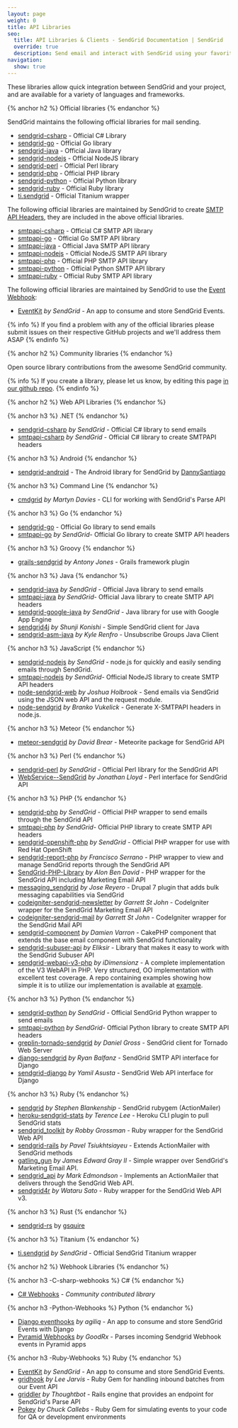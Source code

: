 ```yaml
---
layout: page
weight: 0
title: API Libraries
seo:
  title: API Libraries & Clients - SendGrid Documentation | SendGrid
  override: true
  description: Send email and interact with SendGrid using your favorite language including Python, Go, Node.js, Ruby, PHP, Java, C#, Perl, Objective-C, and more.
navigation:
  show: true
---
```


These libraries allow quick integration between SendGrid and your project, and are available for a variety of languages and frameworks.

{% anchor h2 %}
Official libraries 
{% endanchor %}

SendGrid maintains the following official libraries for mail sending.

-   [sendgrid-csharp](http://github.com/sendgrid/sendgrid-csharp) - Official C\# Library
-   [sendgrid-go](http://github.com/sendgrid/sendgrid-go) - Official Go library
-   [sendgrid-java](http://github.com/sendgrid/sendgrid-java) - Official Java library
-   [sendgrid-nodejs](http://github.com/sendgrid/sendgrid-nodejs) - Official NodeJS library
-   [sendgrid-perl](http://github.com/sendgrid/sendgrid-perl) - Official Perl library
-   [sendgrid-php](http://github.com/sendgrid/sendgrid-php) - Official PHP library
-   [sendgrid-python](http://github.com/sendgrid/sendgrid-python) - Official Python library
-   [sendgrid-ruby](http://github.com/sendgrid/sendgrid-ruby) - Official Ruby library
-   [ti.sendgrid](http://github.com/sendgrid/ti.sendgrid) - Official Titanium wrapper

The following official libraries are maintained by SendGrid to create [SMTP API Headers]({{root_url}}/API_Reference/SMTP_API/index.html), they are included in the above official libraries.

-   [smtpapi-csharp](http://github.com/sendgrid/smtpapi-csharp) - Official C\# SMTP API library
-   [smtpapi-go](http://github.com/sendgrid/smtpapi-go) - Official Go SMTP API library
-   [smtpapi-java](http://github.com/sendgrid/smtpapi-java) - Official Java SMTP API library
-   [smtpapi-nodejs](http://github.com/sendgrid/smtpapi-nodejs) - Official NodeJS SMTP API library
-   [smtpapi-php](http://github.com/sendgrid/smtpapi-php) - Official PHP SMTP API library
-   [smtpapi-python](http://github.com/sendgrid/smtpapi-python) - Official Python SMTP API library
-   [smtpapi-ruby](http://github.com/sendgrid/smtpapi-ruby) - Official Ruby SMTP API library

The following official libraries are maintained by SendGrid to use the [Event Webhook]({{root_url}}/API_Reference/Webhooks/event.html):
-   [EventKit](https://github.com/sendgrid/eventkit-rails) *by SendGrid* - An app to consume and store SendGrid Events.

{% info %}
If you find a problem with any of the official libraries please submit issues on their respective GitHub projects and we'll address them ASAP 
{% endinfo %}

{% anchor h2 %}
Community libraries 
{% endanchor %}

Open source library contributions from the awesome SendGrid community.

{% info %}
If you create a library, please let us know, by editing this page [in our github repo](https://github.com/sendgrid/docs/blob/develop/source/{{page.path}}). 
{% endinfo %}

{% anchor h2 %}
Web API Libraries 
{% endanchor %}

{% anchor h3 %}
.NET 
{% endanchor %}

-   [sendgrid-csharp](http://github.com/sendgrid/sendgrid-csharp) *by SendGrid* - Official C\# library to send emails
-   [smtpapi-csharp](http://github.com/sendgrid/smtpapi-csharp) *by SendGrid* - Official C\# library to create SMTPAPI headers

{% anchor h3 %}
Android
{% endanchor %}

-   [sendgrid-android](https://github.com/danysantiago/sendgrid-android) - The Android library for SendGrid by [DannySantiago](https://github.com/danysantiago)

{% anchor h3 %}
Command Line 
{% endanchor %}

-   [cmdgrid](http://github.com/martyndavies/cmdgrid) *by Martyn Davies* - CLI for working with SendGrid's Parse API

{% anchor h3 %}
Go 
{% endanchor %}

-   [sendgrid-go](http://github.com/sendgrid/sendgrid-go) - Official Go library to send emails
-   [smtpapi-go](http://github.com/sendgrid/smtpapi-go) *by SendGrid*- Official Go library to create SMTP API headers

{% anchor h3 %}
Groovy 
{% endanchor %}

-   [grails-sendgrid](http://github.com/aiten/grails-sendgrid) *by Antony Jones* - Grails framework plugin

{% anchor h3 %}
Java 
{% endanchor %}

-   [sendgrid-java](https://github.com/sendgrid/sendgrid-java) *by SendGrid* - Official Java library to send emails
-   [smtpapi-java](http://github.com/sendgrid/smtpapi-java) *by SendGrid*- Official Java library to create SMTP API headers
-   [sendgrid-google-java](https://github.com/sendgrid/sendgrid-google-java) *by SendGrid* - Java library for use with Google App Engine
-   [sendgrid4j](https://github.com/shunjikonishi/sendgrid4j) *by Shunji Konishi* - Simple SendGrid client for Java
-   [sendgrid-asm-java](https://github.com/krenfro/sendgrid-asm-java) *by Kyle Renfro* - Unsubscribe Groups Java Client

{% anchor h3 %}
JavaScript 
{% endanchor %}

-   [sendgrid-nodejs](http://github.com/sendgrid/sendgrid-nodejs) *by SendGrid* - node.js for quickly and easily sending emails through SendGrid.
-   [smtpapi-nodejs](http://github.com/sendgrid/smtpapi-nodejs) *by SendGrid*- Official NodeJS library to create SMTP API headers
-   [node-sendgrid-web](http://github.com/jesusabdullah/node-sendgrid-web) *by Joshua Holbrook* - Send emails via SendGrid using the JSON web API and the request module.
-   [node-sendgrid](https://github.com/HerdHound/node-sendgrid) *by Branko Vukelick* - Generate X-SMTPAPI headers in node.js.

{% anchor h3 %}
Meteor 
{% endanchor %}

-   [meteor-sendgrid](https://github.com/DavidBrear/meteor-sendgrid) *by David Brear* - Meteorite package for SendGrid API

{% anchor h3 %}
Perl 
{% endanchor %}

-   [sendgrid-perl](http://github.com/sendgrid/sendgrid-perl) *by SendGrid* - Official Perl library for the SendGrid API
-   [WebService--SendGrid](http://github.com/majrmovies/WebService--SendGrid) *by Jonathan Lloyd* - Perl interface for SendGrid API

{% anchor h3 %}
PHP 
{% endanchor %}

-   [sendgrid-php](http://github.com/sendgrid/sendgrid-php) *by SendGrid* - Official PHP wrapper to send emails through the SendGrid API
-   [smtpapi-php](http://github.com/sendgrid/smtpapi-php) *by SendGrid*- Official PHP library to create SMTP API headers
-   [sendgrid-openshift-php](https://github.com/sendgrid/openshift-sendgrid-php) *by SendGrid* - Official PHP wrapper for use with Red Hat OpenShift
-   [sendgrid-report-php](https://github.com/fcosrno/sendgrid-report-php) *by Francisco Serrano* - PHP wrapper to view and manage SendGrid reports through the SendGrid API
-   [SendGrid-PHP-Library](https://github.com/alonbendavid/SendGrid-PHP-Library) *by Alon Ben David* - PHP wrapper for the SendGrid API including Marketing Email API
-   [messaging_sendgrid](http://github.com/josereyero/messaging_sendgrid) *by Jose Reyero* - Drupal 7 plugin that adds bulk messaging capabilities via SendGrid
-   [codeigniter-sendgrid-newsletter](http://github.com/bold/codeigniter-sendgrid-newsletter) *by Garrett St John* - CodeIgniter wrapper for the SendGrid Marketing Email API
-   [codeigniter-sendgrid-mail](http://github.com/bold/codeigniter-sendgrid-mail) *by Garrett St John* - CodeIgniter wrapper for the SendGrid Mail API
-   [sendgrid-component](http://github.com/damusnet/sendgrid-component) *by Damien Varron* - CakePHP component that extends the base email component with SendGrid functionality
-   [sendgrid-subuser-api](https://github.com/eliksir/sendgrid-subuser-api) *by Eliksir* - Library that makes it easy to work with the SendGrid Subuser API
-   [sendgrid-webapi-v3-php](https://github.com/idimensionz/sendgrid-webapi-v3-php) *by iDimensionz* - A complete implementation of the V3 WebAPI in PHP.  Very structured, OO implementation with excellent test coverage.  A repo containing examples showing how simple it is to utilize our implementation is available at [example](https://github.com/idimensionz/sendgrid-webapi-v3-examples).

{% anchor h3 %}
Python 
{% endanchor %}

-   [sendgrid-python](http://github.com/sendgrid/sendgrid-python) *by SendGrid* - Official SendGrid Python wrapper to send emails
-   [smtpapi-python](http://github.com/sendgrid/smtpapi-python) *by SendGrid*- Official Python library to create SMTP API headers
-   [greplin-tornado-sendgrid](https://github.com/Cue/greplin-tornado-sendgrid) *by Daniel Gross* - SendGrid client for Tornado Web Server
-   [django-sendgrid](https://github.com/RyanBalfanz/django-sendgrid) *by Ryan Balfanz* - SendGrid SMTP API interface for Django
-   [sendgrid-django](https://github.com/elbuo8/sendgrid-django) *by Yamil Asusta* - SendGrid Web API interface for Django

{% anchor h3 %}
Ruby 
{% endanchor %}

-   [sendgrid](http://github.com/stephenb/sendgrid) *by Stephen Blankenship* - SendGrid rubygem (ActionMailer)
-   [heroku-sendgrid-stats](https://github.com/hone/heroku-sendgrid-stats) *by Terence Lee* - Heroku CLI plugin to pull SendGrid stats
-   [sendgrid_toolkit](http://github.com/freerobby/sendgrid_toolkit) *by Robby Grossman* - Ruby wrapper for the SendGrid Web API
-   [sendgrid-rails](http://github.com/PavelTyk/sendgrid-rails) *by Pavel Tsiukhtsiayeu* - Extends ActionMailer with SendGrid methods
-   [gatling_gun](http://github.com/okrb/gatling_gun) *by James Edward Gray II* - Simple wrapper over SendGrid's Marketing Email API.
-   [sendgrid_api](http://github.com/markedmondson/sendgrid_api) *by Mark Edmondson* - Implements an ActionMailer that delivers through the SendGrid Web API.
-   [sendgrid4r](https://github.com/awwa/sendgrid4r) *by Wataru Sato* - Ruby wrapper for the SendGrid Web API v3.

{% anchor h3 %}
Rust
{% endanchor %}

-   [sendgrid-rs](https://github.com/gsquire/sendgrid-rs) by [gsquire](https://github.com/gsquire)


{% anchor h3 %}
Titanium 
{% endanchor %}

-   [ti.sendgrid](http://github.com/sendgrid/ti.sendgrid) *by SendGrid* - Official SendGrid Titanium wrapper

{% anchor h2 %}
Webhook Libraries 
{% endanchor %}

{% anchor h3 -C-sharp-webhooks %}
C#
{% endanchor %}

-   [C# Webhooks](https://github.com/mirajavora/sendgrid-webhooks) - *Community contributed library*

{% anchor h3 -Python-Webhooks %}
Python
{% endanchor %}

-   [Django eventhooks](https://github.com/agiliq/sendgrid-eventhooks) *by agiliq* - An app to consume and store SendGrid Events with Django
-   [Pyramid Webhooks](https://github.com/GoodRx/pyramid-sendgrid-webhooks) *by GoodRx* - Parses incoming Sendgrid Webhook events in Pyramid apps

{% anchor h3 -Ruby-Webhooks %}
Ruby 
{% endanchor %}
-   [EventKit](https://github.com/sendgrid/eventkit-rails) *by SendGrid* - An app to consume and store SendGrid Events.
-   [gridhook](https://github.com/injekt/gridhook) *by Lee Jarvis* - Ruby Gem for handling inbound batches from our Event API
-   [griddler](https://github.com/thoughtbot/griddler) *by Thoughtbot* - Rails engine that provides an endpoint for SendGrid's Parse API
-   [Pokey](https://github.com/ccallebs/pokey-sendgrid) *by Chuck Callebs* - Ruby Gem for simulating events to your code for QA or development environments
